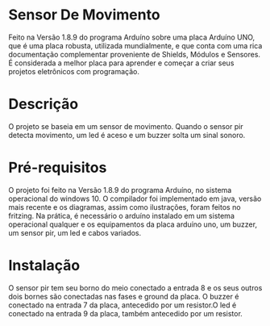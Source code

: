 # Sensor De Movimento
Feito na Versão 1.8.9 do programa Arduíno sobre uma placa Arduíno UNO, que é uma placa robusta, utilizada mundialmente, e que conta com uma rica documentação complementar proveniente de Shields, Módulos e Sensores. É considerada a melhor placa para aprender e começar a criar seus projetos eletrônicos com programação.

# Descrição
O projeto se baseia em um sensor de movimento. Quando o sensor pir detecta movimento, um led é aceso e um buzzer solta um sinal sonoro. 

# Pré-requisitos
O projeto foi feito na Versão 1.8.9 do programa Arduíno, no sistema operacional do windows 10. O compilador foi implementado em java, versão mais recente e os diagramas, assim como ilustrações, foram feitos no fritzing. Na prática, é necessário o arduíno instalado em um sistema operacional qualquer e os equipamentos da placa arduíno uno, um buzzer, um sensor pir, um led e cabos variados.

# Instalação
O sensor pir tem seu borno do meio conectado a entrada 8 e os seus outros dois bornes são conectadas nas fases e ground da placa. O buzzer é conectado na entrada 7 da placa, antecedido por um resistor.O led é conectado na entrada 9 da placa, também antecedido por um resistor. 

